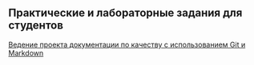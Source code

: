 ## Практические и лабораторные задания для студентов

[Ведение проекта документации по качеству с использованием Git и Markdown](/content/Ensuring_quality_computer_systems_functioning/StudentPracticalsLabs/DocsGitMarkdown.md)